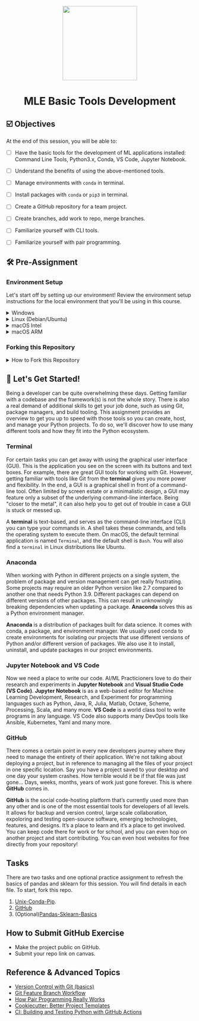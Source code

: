 <p align = "center" draggable=”false” ><img src="https://user-images.githubusercontent.com/37101144/161836199-fdb0219d-0361-4988-bf26-48b0fad160a3.png" 
     width="200px"
     height="auto"/>
</p>



# <h1 align="center" id="heading">MLE Basic Tools Development</h1>



## ☑️ Objectives
At the end of this session, you will be able to:
- [ ] Have the basic tools for the development of ML applications installed: Command Line Tools, Python3.x, Conda, VS Code, Jupyter Notebook.
- [ ] Understand the benefits of using the above-mentioned tools.
- [ ] Manage environments with `conda` in terminal. 
- [ ] Install packages with `conda` or `pip3` in terminal.
- [ ] Create a GitHub repository for a team project.
- [ ] Create branches, add work to repo, merge branches.
- [ ] Familiarize yourself with CLI tools.
- [ ] Familiarize yourself with pair programming.


## :hammer_and_wrench: Pre-Assignment

### Environment Setup
Let's start off by setting up our environment!  Review the environment setup instructions for the local environment that you'll be using in this course.
<details>
  <summary>Windows</summary>


* Install [Windows Subsystem for Linux](https://docs.microsoft.com/en-us/windows/wsl/install) using Powershell

```powershell
wsl --install -d Ubuntu-20.04
```
* Install [Windows Terminal](https://www.microsoft.com/en-us/p/windows-terminal/9n0dx20hk701?activetab=pivot:overviewtab) (You can even make it your [default!](https://devblogs.microsoft.com/commandline/windows-terminal-as-your-default-command-line-experience/))
* Install [Ubuntu](https://www.microsoft.com/en-us/p/ubuntu/9pdxgncfsczv?activetab=pivot:overviewtab)
    
(If you find yourself getting stuck on the WSL2 install, [here](https://www.youtube.com/watch?v=VMZH9Pj2dXw&ab_channel=StefanRows) is a link to video instructions)

Give it a test drive! 

![WindowsTerminal](https://user-images.githubusercontent.com/72572922/160048214-37f08855-8b29-4c13-9d25-e0f69806f752.jpg)

Continue by installing the following tools using [Windows Terminal](https://www.microsoft.com/en-us/p/windows-terminal/9n0dx20hk701?activetab=pivot:overviewtab) to setup your environment. When prompted, make sure to add `conda` to `init`.

| Tool | Purpose | Command                                                                                           |
| :-------- | :-------- | :------------------------------------------------------------------------------------------------ |
| :snake: **Anaconda**  | Python & ML Toolkits | `wget https://repo.anaconda.com/archive/Anaconda3-2021.11-Linux-x86_64.sh` <br> `bash Anaconda3-2021.11-Linux-x86_64.sh` <br> `source ~/.bashrc` |
| :octocat: **Git**  | Version Control | `sudo apt update && sudo apt upgrade` <br> `sudo apt install git-all`   |

</details>

<details>
  <summary>Linux (Debian/Ubuntu)</summary>

Open terminal using <kbd>Ctrl</kbd>+<kbd>Shift</kbd>+<kbd>T</kbd>. Enter the following commands in terminal to setup your environment. When prompted, make sure to add `conda` to `init`.
| Tool | Purpose | Command                                                                                           |
| :-------- | :-------- | :------------------------------------------------------------------------------------------------ |
| :snake: **Anaconda**  | Python & ML Toolkits | `wget https://repo.anaconda.com/archive/Anaconda3-2021.11-Linux-x86_64.sh` <br> `bash Anaconda3-2021.11-Linux-x86_64.sh` <br> `source ~/.bashrc` |
| :octocat: **Git**  | Version Control | `sudo apt update && sudo apt upgrade` <br> `sudo apt install git-all`   |

</details>

<details>
  <summary>macOS Intel</summary>

To get started, we need to download the MacOS package manager, <strong>Homebrew</strong> :beer:, so that we can download the tools we'll be using in the course. If you don't already have Homebrew installed, run the following commands:

1. Open terminal using <kbd>⌘</kbd>+<kbd>Space</kbd> and type `terminal`.

2. Install Homebrew using the command below, following the command prompts:

    `/bin/bash -c "$(curl -fsSL https://raw.githubusercontent.com/Homebrew/install/HEAD/install.sh)"` 

3. Update Homebrew (This may take a few minutes)

    `git -C /usr/local/Homebrew/Library/Taps/homebrew/homebrew-core fetch --unshallow`

    `git -C /usr/local/Homebrew/Library/Taps/homebrew/homebrew-cask fetch`
     
4. Install the `wget` command to continue following along
     `brew install wget`

Enter the following commands in terminal to setup your environment. When prompted, make sure to add `conda` to `init`.

| Tool | Purpose | Command                                                                                           |
| :-------- | :-------- | :------------------------------------------------------------------------------------------------ |
| :snake: **Anaconda**  | Python & ML Toolkits | `wget https://repo.anaconda.com/archive/Anaconda3-2021.11-MacOSX-x86_64.sh` <br> `bash Anaconda3-2021.11-MacOSX-x86_64.sh` <br> `source ~/.bashrc` |
| :octocat: **Git**  | Version Control | `brew install git`   |

</details>

<details>
  <summary>macOS ARM</summary><br>

To leverage the Mx chip from Python, you must use a special Python distribution called [Miniforge](https://github.com/conda-forge/miniforge). 
Open terminal using <kbd>⌘</kbd>+<kbd>Space</kbd> and type `terminal`. Enter the following commands in terminal to setup your environment.

Miniforge can be installed using Homebrew or from the source. We suggest trying Homebrew option first.

### Option 1 Homebrew

To get started, we need to download the MacOS package manager, <strong>Homebrew</strong> :beer:, so that we can download the tools we'll be using in the course. If you don't already have Homebrew installed, run the following commands:

1. Open terminal using <kbd>⌘</kbd>+<kbd>Space</kbd> and type `terminal`.

2. Install Homebrew using the command below, following the command prompts:

    `/bin/bash -c "$(curl -fsSL https://raw.githubusercontent.com/Homebrew/install/HEAD/install.sh)"` 

3. Update Homebrew (This may take a few minutes)

    `git -C /usr/local/Homebrew/Library/Taps/homebrew/homebrew-core fetch --unshallow`

    `git -C /usr/local/Homebrew/Library/Taps/homebrew/homebrew-cask fetch`
     
4. Install the `wget` command to continue following along
     `brew install wget`

5. Install the `xcode-select` command-line utilities by typing the following command in the terminal

    `xcode-select --install`

After running the commands from the table, when prompted, initiate your conda base environment by running `conda init`.
| Tool | Purpose | Command                                                                                           |
| :-------- | :-------- | :------------------------------------------------------------------------------------------------ |
| :snake: **Miniforge**  | Python & ML Toolkits | `brew install miniforge` |
| :octocat: **Git**  | Version Control | `sudo apt update && sudo apt upgrade` <br> `sudo apt install git-all`   |

</details>



### Forking this Repository

<details>
     <summary>How to Fork this Repository</summary>

     
  1. Within `WSL` or `UNIX`, open your terminal and navigate to a place where you would like to make a directory to hold all your files for this class using the command `cd`. 


  ```console
  cd {directory name}
  ```
  
  2. Once there, make a top level directory using `mkdir`. Then `cd` into it. 

  ```console
  mkdir fourthbrain
  ```

  ```console
  cd fourthbrain
  ```

  3. In your browser, navigate to **this** repo to copy the repo url
     
     ![testing](https://user-images.githubusercontent.com/37101144/174395581-8ecd3eb0-2d4e-4328-8503-0d5f166de18b.png)
     
     
  4. Run your `git clone {repo url}` command (without `{` `}`. 

  ```console
  git clone {repo url}
  ```
     
     
  5. Now let's get into our directory so we can access the contents of the repo!

  ```console
  cd {repo name}
  ```
     
  6. Your repository will still be linked to the remote you cloned it from. If you want to integrate new changes from the source, you’ll still want the source remote, but it shouldn’t be the default “origin” remote. So, you’ll want to rename the default remote from `origin` to `upstream`.
     
  ```console
  git remote rename origin upstream
  ```
     
  7. And then add your own remote as the new `origin`, **which you will probably need to make manually if you plan on pushing it back to Github**. See here.
  
  ```console
  git remote add origin git@github.com:username/repository.git
  ```


  8. Once that’s done, you’ll probably need to set the default remote for each branch to your fork.
  
  ```console
  git branch --set-upstream-to origin
  ```
  
  9. To integrate changes, you will need to fetch the upstream remote, checkout the master branch, and rebase to upstream/master
     
  ```console
  git fetch upstream

  git checkout main
  
  git rebase upstream/main
  ```
     
  10. After this, you may need to force push if this is the first time rebasing
  
  ```console
  git push -f origin main
  ```
     
     
</details>


## :rocket: Let's Get Started! 

Being a developer can be quite overwhelming these days. Getting familiar with a codebase and the framework(s) is not the whole story. There is also a real demand of additional skills to get your job done, such as using Git, package managers, and build tooling. This assignment provides an overview to get you up to speed with those tools so you can create, host, and manage your Python projects. To do so, we'll discover how to use many different tools and how they fit into the Python ecosystem. 

### Terminal

For certain tasks you can get away with using the graphical user interface (GUI). This is the application you see on the screen with its buttons and text boxes. For example, there are great GUI tools for working with Git. However, getting familiar with tools like Git from the **terminal** gives you more power and flexibility. In the end, a GUI is a graphical shell in front of a command-line tool. Often limited by screen estate or a minimalistic design, a GUI may feature only a subset of the underlying command-line interface. Being "closer to the metal", it can also help you to get out of trouble in case a GUI is stuck or messed up.

A **terminal** is text-based, and serves as the command-line interface (CLI) you can type your commands in. A shell takes these commands, and tells the operating system to execute them. On macOS, the default terminal application is named `Terminal`, and the default shell is `Bash`. You will also find a `terminal` in Linux distributions like Ubuntu.

### Anaconda

When working with Python in different projects on a single system, the problem of package and version management can get really frustrating. Some projects may require an older Python version like 2.7 compared to another one that needs Python 3.9. Different packages can depend on different versions of other packages. This can result in unknowingly breaking dependencies when updating a package. **Anaconda** solves this as a Python environment manager.

**Anaconda** is a distribution of packages built for data science. It comes with conda, a package, and environment manager. We usually used conda to create environments for isolating our projects that use different versions of Python and/or different version of packages. We also use it to install, uninstall, and update packages in our project environments.

### Jupyter Notebook and VS Code

Now we need a place to write our code. AI/ML Practicioners love to do their research and experiments in **Jupyter Notebook** and **Visual Studio Code (VS Code)**. **Jupyter Notebook** is as a web-based editor for Machine Learning Development, Research, and Experiment for programming languages such as Python, Java, R, Julia, Matlab, Octave, Scheme, Processing, Scala, and many more. **VS Code** is a world class tool to write programs in any language. VS Code also supports many DevOps tools like Ansible, Kubernetes, Yaml and many more.


### GitHub

There comes a certain point in every new developers journey where they need to manage the entirety of their application. We're not talking about deploying a project, but in reference to managing all the files of your project in one specific location. Say you have a project saved to your desktop and one day your system crashes. How terrible would it be if that file was just gone… Days, weeks, months, years of work just gone forever. This is where **GitHub** comes in.

**GitHub** is the social code-hosting platform that’s currently used more than any other and is one of the most essential tools for developers of all levels. It allows for backup and version control, large scale collaboration, expoloring and testing open-source software, emerging technologies, features, and designs. It’s a place to learn and it’s a place to get involved. You can keep code there for work or for school, and you can even hop on another project and start contributing. You can even host websites for free directly from your repository!


## Tasks

There are two tasks and one optional practice assignment to refresh the basics of pandas and sklearn for this session. You will find details in each file. To start, fork this repo. 
1. [Unix-Conda-Pip](nb/unix-conda-pip.ipynb). 
2. [GitHub](md/git-more.md)
3. (Optional)[Pandas-Sklearn-Basics](pandas-sklearn-basics/pandas-sklearn-basics.ipynb)


## How to Submit GitHub Exercise
- Make the project public on GitHub.
- Submit your repo link on canvas. 

## Reference & Advanced Topics
- [Version Control with Git (basics)](https://swcarpentry.github.io/git-novice/)
- [Git Feature Branch Workflow](https://www.atlassian.com/git/tutorials/comparing-workflows/feature-branch-workflow)
- [How Pair Programming Really Works](https://cs.wellesley.edu/~webdb/lectures/01-Overview/PairProgramming.pdf)
- [Cookiecutter: Better Project Templates](https://cookiecutter.readthedocs.io/en/latest/)
- [CI: Building and Testing Python with GitHub Actions](https://docs.github.com/actions/automating-builds-and-tests/building-and-testing-nodejs-or-python?langId=py)
